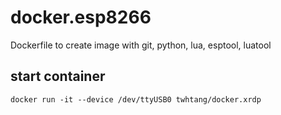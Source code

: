 # docker.esp8266
Dockerfile to create image with git, python, lua, esptool, luatool

## start container
```
docker run -it --device /dev/ttyUSB0 twhtang/docker.xrdp
```